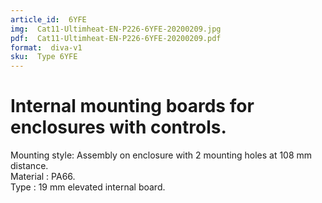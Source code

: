 ```yaml
---
article_id:  6YFE
img:  Cat11-Ultimheat-EN-P226-6YFE-20200209.jpg
pdf:  Cat11-Ultimheat-EN-P226-6YFE-20200209.pdf
format:  diva-v1
sku:  Type 6YFE
---
```

# Internal mounting boards for enclosures with controls.

Mounting style: Assembly on enclosure with 2 mounting holes at 108 mm distance.  
Material : PA66.  
Type : 19 mm elevated internal board.  
  
